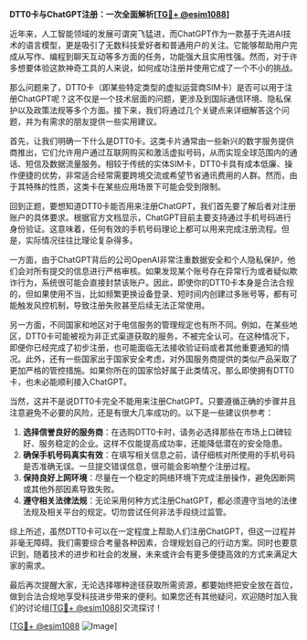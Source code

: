 **DTT0卡与ChatGPT注册：一次全面解析[[TG💪+ @esim1088](https://t.me/s/esim1088)]**

近年来，人工智能领域的发展可谓突飞猛进，而ChatGPT作为一款基于先进AI技术的语言模型，更是吸引了无数科技爱好者和普通用户的关注。它能够帮助用户完成从写作、编程到聊天互动等多方面的任务，功能强大且实用性强。然而，对于许多想要体验这款神奇工具的人来说，如何成功注册并使用它成了一个不小的挑战。

那么问题来了，DTT0卡（即某些特定类型的虚拟运营商SIM卡）是否可以用于注册ChatGPT呢？这不仅是一个技术层面的问题，更涉及到国际通信环境、隐私保护以及政策法规等多个方面。接下来，我们将通过几个关键点来详细解答这个问题，并为有需求的朋友提供一些实用建议。

首先，让我们明确一下什么是DTT0卡。这类卡片通常由一些新兴的数字服务提供商推出，它们允许用户通过互联网购买和激活虚拟号码，从而实现全球范围内的通话、短信及数据流量服务。相较于传统的实体SIM卡，DTT0卡具有成本低廉、操作便捷的优势，非常适合经常需要跨境交流或希望节省通讯费用的人群。然而，由于其特殊的性质，这类卡在某些应用场景下可能会受到限制。

回到正题，要想知道DTT0卡能否用来注册ChatGPT，我们首先要了解后者对注册账户的具体要求。根据官方文档显示，ChatGPT目前主要支持通过手机号码进行身份验证。这意味着，任何有效的手机号码理论上都可以用来完成注册流程。但是，实际情况往往比理论复杂得多。

一方面，由于ChatGPT背后的公司OpenAI非常注重数据安全和个人隐私保护，他们会对所有提交的信息进行严格审核。如果发现某个账号存在异常行为或者疑似欺诈行为，系统很可能会直接封禁该账户。因此，即使你的DTT0卡本身是合法合规的，但如果使用不当，比如频繁更换设备登录、短时间内创建过多账号等，都有可能触发风控机制，导致注册失败甚至后续无法正常使用。

另一方面，不同国家和地区对于电信服务的管理规定也有所不同。例如，在某些地区，DTT0卡可能被视为非正式渠道获取的服务，不被完全认可。在这种情况下，即便你已经完成了初步注册，也可能面临无法接收验证码或者其他重要通知的情况。此外，还有一些国家出于国家安全考虑，对外国服务商提供的类似产品采取了更加严格的管控措施。如果你所在的国家恰好属于此类情况，那么即使拥有DTT0卡，也未必能顺利接入ChatGPT。

当然，这并不是说DTT0卡完全不能用来注册ChatGPT。只要遵循正确的步骤并且注意避免不必要的风险，还是有很大几率成功的。以下是一些建议供参考：

1. **选择信誉良好的服务商**：在选购DTT0卡时，请务必选择那些在市场上口碑较好、服务稳定的企业。这样不仅能提高成功率，还能降低潜在的安全隐患。
2. **确保手机号码真实有效**：在填写相关信息之前，请仔细核对所使用的手机号码是否准确无误。一旦提交错误信息，很可能会影响整个注册过程。
3. **保持良好上网环境**：尽量在一个稳定的网络环境下完成注册操作，避免因断网或其他外部因素导致失败。
4. **遵守相关法律法规**：无论采用何种方式注册ChatGPT，都必须遵守当地的法律法规及相关平台的规定。切勿尝试任何非法手段绕过监管。

综上所述，虽然DTT0卡可以在一定程度上帮助人们注册ChatGPT，但这一过程并非毫无障碍。我们需要综合考量各种因素，合理规划自己的行动方案。同时也要意识到，随着技术的进步和社会的发展，未来或许会有更多便捷高效的方式来满足大家的需求。

最后再次提醒大家，无论选择哪种途径获取所需资源，都要始终把安全放在首位，做到合法合规地享受科技进步带来的便利。如果您还有其他疑问，欢迎随时加入我们的讨论组[[TG💪+ @esim1088](https://t.me/s/esim1088)]交流探讨！

[[TG💪+ @esim1088](https://t.me/s/esim1088) ![Image](https://i.postimg.cc/4NQfJmqS/Snipaste-2025-05-13-00-14-12.png)]